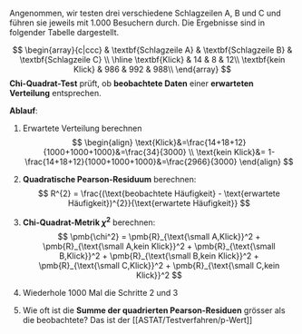 Angenommen, wir testen drei verschiedene Schlagzeilen A, B und C und führen sie jeweils mit 1.000 Besuchern durch. Die Ergebnisse sind in folgender Tabelle dargestellt.

$$
\begin{array}{c|ccc}
& \textbf{Schlagzeile A} & \textbf{Schlagzeile B} & \textbf{Schlagzeile C} \\ \hline
\textbf{Klick} & 14 & 8 & 12\\
\textbf{kein Klick} & 986 & 992 & 988\\ 
\end{array}
$$
**Chi-Quadrat-Test** prüft, ob **beobachtete Daten** einer **erwarteten Verteilung** entsprechen.

**Ablauf**:
1. Erwartete Verteilung berechnen
$$
\begin{align}
\text{Klick}&=\frac{14+18+12}{1000+1000+1000}&=\frac{34}{3000} \\
\text{kein Klick}&= 1-\frac{14+18+12}{1000+1000+1000}&=\frac{2966}{3000}
\end{align}
$$

2. **Quadratische Pearson-Residuum** berechnen:
$$
R^{2} = \frac{(\text{beobachtete Häufigkeit} - \text{erwartete Häufigkeit})^{2}}{\text{erwartete Häufigkeit}}
$$
3. **Chi-Quadrat-Metrik $\chi^{2}$** berechnen:
$$
\pmb{\chi^2} = 
\pmb{R}_{\text{\small A,Klick}}^2 + \pmb{R}_{\text{\small A,kein Klick}}^2 + \pmb{R}_{\text{\small B,Klick}}^2 + \pmb{R}_{\text{\small B,kein Klick}}^2 + \pmb{R}_{\text{\small C,Klick}}^2 + \pmb{R}_{\text{\small C,kein Klick}}^2
$$

4. Wiederhole 1000 Mal die Schritte 2 und 3
5. Wie oft ist die **Summe der quadrierten Pearson-Residuen** grösser als die beobachtete? Das ist der [[ASTAT/Testverfahren/p-Wert]]
